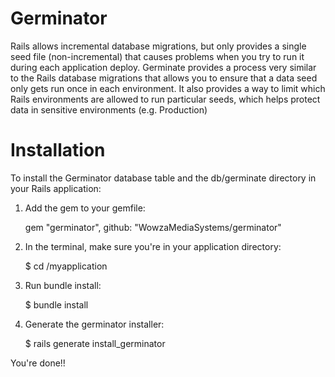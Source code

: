 # Germinator
Rails allows incremental database migrations, but only provides a single seed file (non-incremental) that causes problems when you try to run it during each application deploy.  Germinate provides a process very similar to the Rails database migrations that allows you to ensure that a data seed only gets run once in each environment.  It also provides a way to limit which Rails environments are allowed to run particular seeds, which helps protect data in sensitive environments (e.g. Production)

# Installation

To install the Germinator database table and the db/germinate directory in your Rails application:

1. Add the gem to your gemfile:

    gem "germinator", github: "WowzaMediaSystems/germinator"

2. In the terminal, make sure you're in your application directory:

    $ cd /myapplication


3. Run bundle install:

    $ bundle install

4. Generate the germinator installer:

    $ rails generate install_germinator

You're done!!

